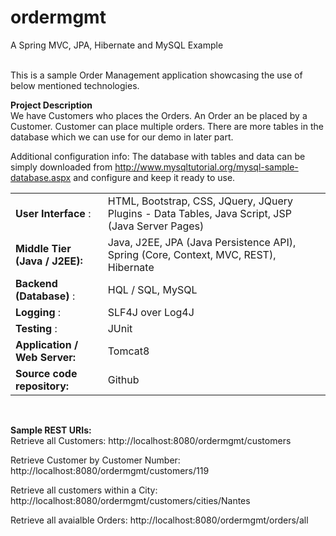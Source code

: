 # ordermgmt
A Spring MVC, JPA, Hibernate and MySQL Example <br> <br>

This is a sample Order Management application showcasing the use of below mentioned technologies.  <br>

<b> Project Description </b> <br>
We have Customers who places the Orders. An Order an be placed by a Customer. Customer can place multiple orders.
There are more tables in the database which we can use for our demo in later part.

Additional configuration info:
The database with tables and data can be simply downloaded from http://www.mysqltutorial.org/mysql-sample-database.aspx and configure and keep it ready to use.

<table>

 <tr>
  <td> <b> User Interface </b>: </td>
   <td> HTML, Bootstrap, CSS, JQuery, JQuery Plugins - Data Tables, Java Script, JSP (Java Server Pages) </td>
 </tr>

<tr>
<td> <b> Middle Tier (Java / J2EE): </b>  </td>
<td> Java, J2EE, JPA (Java Persistence API),  Spring (Core, Context, MVC, REST),  Hibernate </td>
</tr>

<tr>
<td> <b> Backend (Database) </b>: </td>
<td> HQL / SQL, MySQL </td>
</tr>

<tr>
<td> <b> Logging </b>:  </td>
<td> SLF4J over Log4J </td>
</tr>

<tr>
<td> <b> Testing </b>: </td>
<td> JUnit </td>
</tr>

<tr>
<td> <b> Application / Web Server: </b> </td>
<td> Tomcat8 </td>
</tr>

<tr>
<td>  <b> Source code repository: </b> </td>
<td> Github </td>
</tr>

</table>

<br> 

<b> Sample REST URIs: </b> <br>
Retrieve all Customers:
http://localhost:8080/ordermgmt/customers

Retrieve Customer by Customer Number:
http://localhost:8080/ordermgmt/customers/119

Retrieve all customers within a City:
http://localhost:8080/ordermgmt/customers/cities/Nantes

Retrieve all avaialble Orders:
http://localhost:8080/ordermgmt/orders/all

